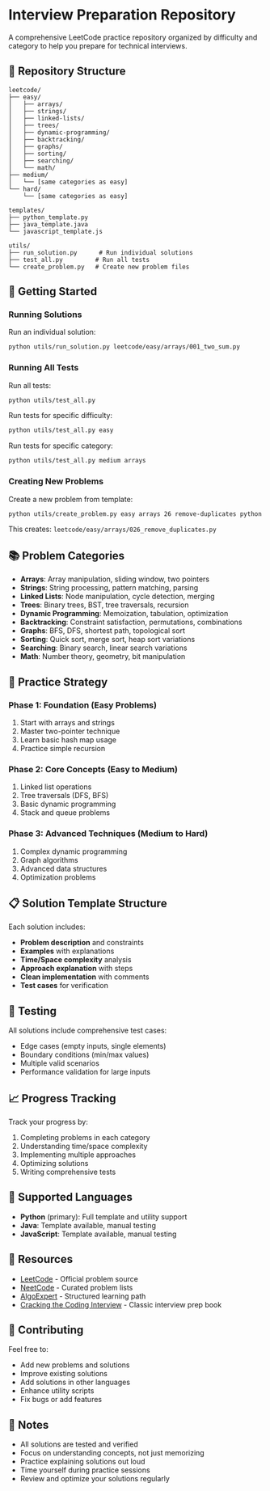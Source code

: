# Interview Preparation Repository

A comprehensive LeetCode practice repository organized by difficulty and category to help you prepare for technical interviews.

## 📁 Repository Structure

```
leetcode/
├── easy/
│   ├── arrays/
│   ├── strings/
│   ├── linked-lists/
│   ├── trees/
│   ├── dynamic-programming/
│   ├── backtracking/
│   ├── graphs/
│   ├── sorting/
│   ├── searching/
│   └── math/
├── medium/
│   └── [same categories as easy]
└── hard/
    └── [same categories as easy]

templates/
├── python_template.py
├── java_template.java
└── javascript_template.js

utils/
├── run_solution.py      # Run individual solutions
├── test_all.py         # Run all tests
└── create_problem.py   # Create new problem files
```

## 🚀 Getting Started

### Running Solutions

Run an individual solution:
```bash
python utils/run_solution.py leetcode/easy/arrays/001_two_sum.py
```

### Running All Tests

Run all tests:
```bash
python utils/test_all.py
```

Run tests for specific difficulty:
```bash
python utils/test_all.py easy
```

Run tests for specific category:
```bash
python utils/test_all.py medium arrays
```

### Creating New Problems

Create a new problem from template:
```bash
python utils/create_problem.py easy arrays 26 remove-duplicates python
```

This creates: `leetcode/easy/arrays/026_remove_duplicates.py`

## 📚 Problem Categories

- **Arrays**: Array manipulation, sliding window, two pointers
- **Strings**: String processing, pattern matching, parsing
- **Linked Lists**: Node manipulation, cycle detection, merging
- **Trees**: Binary trees, BST, tree traversals, recursion
- **Dynamic Programming**: Memoization, tabulation, optimization
- **Backtracking**: Constraint satisfaction, permutations, combinations
- **Graphs**: BFS, DFS, shortest path, topological sort
- **Sorting**: Quick sort, merge sort, heap sort variations
- **Searching**: Binary search, linear search variations
- **Math**: Number theory, geometry, bit manipulation

## 🎯 Practice Strategy

### Phase 1: Foundation (Easy Problems)
1. Start with arrays and strings
2. Master two-pointer technique
3. Learn basic hash map usage
4. Practice simple recursion

### Phase 2: Core Concepts (Easy to Medium)
1. Linked list operations
2. Tree traversals (DFS, BFS)
3. Basic dynamic programming
4. Stack and queue problems

### Phase 3: Advanced Techniques (Medium to Hard)
1. Complex dynamic programming
2. Graph algorithms
3. Advanced data structures
4. Optimization problems

## 📋 Solution Template Structure

Each solution includes:
- **Problem description** and constraints
- **Examples** with explanations
- **Time/Space complexity** analysis
- **Approach explanation** with steps
- **Clean implementation** with comments
- **Test cases** for verification

## 🧪 Testing

All solutions include comprehensive test cases:
- Edge cases (empty inputs, single elements)
- Boundary conditions (min/max values)
- Multiple valid scenarios
- Performance validation for large inputs

## 📈 Progress Tracking

Track your progress by:
1. Completing problems in each category
2. Understanding time/space complexity
3. Implementing multiple approaches
4. Optimizing solutions
5. Writing comprehensive tests

## 🔧 Supported Languages

- **Python** (primary): Full template and utility support
- **Java**: Template available, manual testing
- **JavaScript**: Template available, manual testing

## 📖 Resources

- [LeetCode](https://leetcode.com/) - Official problem source
- [NeetCode](https://neetcode.io/) - Curated problem lists
- [AlgoExpert](https://www.algoexpert.io/) - Structured learning path
- [Cracking the Coding Interview](http://www.crackingthecodinginterview.com/) - Classic interview prep book

## 🤝 Contributing

Feel free to:
- Add new problems and solutions
- Improve existing solutions
- Add solutions in other languages
- Enhance utility scripts
- Fix bugs or add features

## 📝 Notes

- All solutions are tested and verified
- Focus on understanding concepts, not just memorizing
- Practice explaining solutions out loud
- Time yourself during practice sessions
- Review and optimize your solutions regularly
